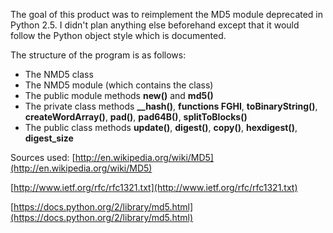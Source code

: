 The goal of this product was to reimplement the MD5 module deprecated in Python 2.5. I didn't plan anything else beforehand except that it would follow the Python object style which is documented.

The structure of the program is as follows:

* The NMD5 class
* The NMD5 module (which contains the class)
* The public module methods **new()** and **md5()**
* The private class methods **__hash()**, **functions FGHI**, **toBinaryString()**, **createWordArray()**, **pad()**, **pad64B()**, **splitToBlocks()**
* The public class methods **update()**, **digest()**, **copy()**, **hexdigest()**, **digest_size**


Sources used:
[http://en.wikipedia.org/wiki/MD5](http://en.wikipedia.org/wiki/MD5)

[http://www.ietf.org/rfc/rfc1321.txt](http://www.ietf.org/rfc/rfc1321.txt)

[https://docs.python.org/2/library/md5.html](https://docs.python.org/2/library/md5.html)
